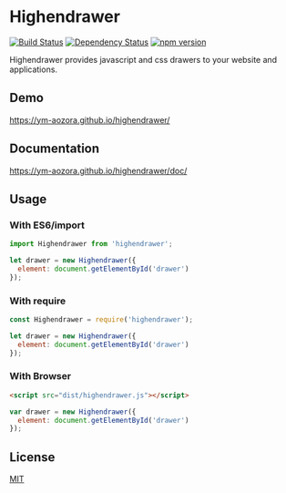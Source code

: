 # Highendrawer

[![Build Status](https://travis-ci.org/ym-aozora/highendrawer.svg?branch=master)](https://travis-ci.org/ym-aozora/highendrawer)
[![Dependency Status](https://gemnasium.com/badges/github.com/ym-aozora/highendrawer.svg)](https://gemnasium.com/github.com/ym-aozora/highendrawer)
[![npm version](https://badge.fury.io/js/highendrawer.svg)](https://badge.fury.io/js/highendrawer)

Highendrawer provides javascript and css drawers to your website and applications.


## Demo

https://ym-aozora.github.io/highendrawer/


## Documentation

https://ym-aozora.github.io/highendrawer/doc/


## Usage

### With ES6/import

```javascript
import Highendrawer from 'highendrawer';

let drawer = new Highendrawer({
  element: document.getElementById('drawer')
});
```

### With require

```javascript
const Highendrawer = require('highendrawer');

let drawer = new Highendrawer({
  element: document.getElementById('drawer')
});
```

### With Browser

```html
<script src="dist/highendrawer.js"></script>
```

```javascript
var drawer = new Highendrawer({
  element: document.getElementById('drawer')
});
```


## License

[MIT](https://raw.githubusercontent.com/ym-aozora/highendrawer/master/LICENSE)
